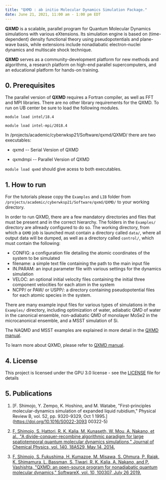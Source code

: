```yaml
---
title: "QXMD : ab initio Molecular Dynamics Simulation Package."
date: June 21, 2021, 11:00 am - 1:00 pm EDT
---
```


**QXMD** is a scalable, parallel program for Quantum Molecular Dynamics simulations with various eXtensions. 
Its simulation engine is based on (time-dependent) density functional theory using pseudopotentials and 
plane-wave basis, while extensions include nonadiabatic electron-nuclei dynamics and multiscale shock technique.

**QXMD** serves as a community-development platform for new methods and algorithms, a research platform on high-end
parallel supercomputers, and an educational platform for hands-on training.
 
## 0. Prerequisites
The parallel version of **QXMD** requires a Fortran compiler, as well as FFT and MPI libraries. 
There are no other library requirements for the QXMD. To run on UB center be sure to load the following modules.

    module load intel/18.4

    module load intel-mpi/2018.4

In /projects/academic/cyberwksp21/Software/qxmd/QXMD/ there are two executables:
     
 * qxmd    -- Serial Version of QXMD
      
 * qxmdmpi -- Parallel Version of QXMD

`module load qxmd` should give acess to both executables.


## 1. How to run

For the tutorials please copy the `Examples` and `LIB` folder from `/projects/academic/cyberwksp21/Software/qxmd/QXMD/` 
to your working directory. 


In order to run QXMD, there are a few mandatory directories and files that must be present and in the correct hierarchy. 
The folders in the `Examples/` directory are allready configured to do so. The working directory, from which a `QXMD`
job is launched must contain a directory called `data/`, where all output data will be dumped, as well as a directory 
called `control/`, which must contain the following:

 * CONFIG: a configuration file detailing the atomic coordinates of the system to be simulated
 * filename: a simple text file containing the path to the main input file
 * IN.PARAM: an input parameter file with various settings for the dynamics simulation 
 * VELOC: an optional initial velocity files containing the initial three component velocities for each atom in the system
 * NCPP/ or PAW/ or USPP/: a directory containing pseudopotential files for each atomic species in the system. 

There are many example input files for various types of simulations in the `Examples/` directory, 
including optimization of water, adiabatic QMD of water in the canonical ensemble, non-adiabatic QMD of monolayer MoSe2
 in the microcanonical ensemble, and a MSST simulation of Si.  

The NAQMD and MSST examples are explained in more detail in the [QXMD manual](https://usccacs.github.io/QXMD/index.html).

To learn more about QXMD, please refer to [QXMD manual](https://usccacs.github.io/QXMD/index.html).


## 4. License
This project is licensed under the GPU 3.0 license - see the [LICENSE](https://github.com/USCCACS/QXMD/blob/master/LICENSE) 
file for details


## 5. Publications

1) [F. Shimojo, Y. Zempo, K. Hoshino, and M. Watabe, "First-principles molecular-dynamics simulation of expanded liquid 
rubidium," Physical Review B, vol. 52, pp. 9320-9329, Oct 1 1995.](https://doi.org/10.1016/S0022-3093 00322-5)

2) [F. Shimojo, S. Hattori, R. K. Kalia, M. Kunaseth, W. Mou, A. Nakano, et al., "A divide-conquer-recombine 
algorithmic paradigm for large spatiotemporal quantum molecular dynamics simulations," Journal of Chemical 
Physics, vol. 140, 18A529, May 14, 2014.](https://doi.org/10.1063/1.4869342)

3) [F. Shimojo, S. Fukushima, H. Kumazoe, M. Misawa, S. Ohmura, P. Rajak, K. Shimamura, L. Bassman, S. Tiwari, 
R. K. Kalia, A. Nakano, and P. Vashishta, "QXMD: an open-source program for nonadiabatic quantum 
molecular dynamics," SoftwareX, vol. 10, 100307, July 26 2019.](https://doi.org/10.1016/j.softx.2019.100307)

